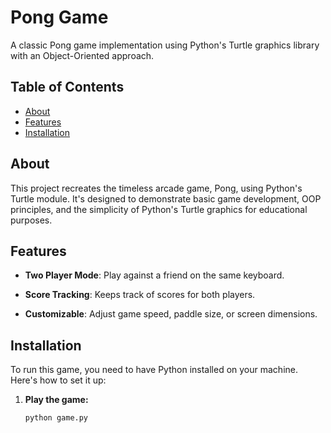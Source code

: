 # Pong Game

A classic Pong game implementation using Python's Turtle graphics library with an Object-Oriented approach.

## Table of Contents
- [About](#about)
- [Features](#features)
- [Installation](#installation)


## About

This project recreates the timeless arcade game, Pong, using Python's Turtle module. It's designed to demonstrate basic game development, OOP principles, and the simplicity of Python's Turtle graphics for educational purposes.

## Features

- **Two Player Mode**: Play against a friend on the same keyboard.
- **Score Tracking**: Keeps track of scores for both players.

- **Customizable**: Adjust game speed, paddle size, or screen dimensions.

## Installation

To run this game, you need to have Python installed on your machine. Here's how to set it up:

1. **Play the game:**
   ```bash
   python game.py
